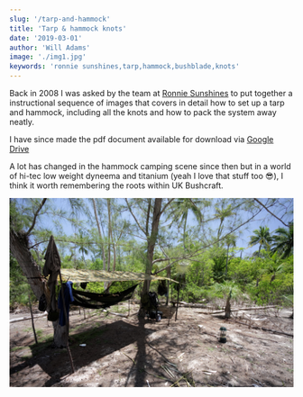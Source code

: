 ```yaml
---
slug: '/tarp-and-hammock'
title: 'Tarp & hammock knots'
date: '2019-03-01'
author: 'Will Adams'
image: './img1.jpg'
keywords: 'ronnie sunshines,tarp,hammock,bushblade,knots'
---
```


Back in 2008 I was asked by the team at [Ronnie Sunshines](https://www.ronniesunshines.com/) to put together a instructional sequence of images that covers in detail how to set up a tarp and hammock, including all the knots and how to pack the system away neatly.

I have since made the pdf document available for download via [Google Drive](https://drive.google.com/file/d/0B5udwj7e9PdaRmN6Y1p2OWxtUm8/view?usp=sharing)

A lot has changed in the hammock camping scene since then but in a world of hi-tec low weight dyneema and titanium (yeah I love that stuff too 😎), I think it worth remembering the roots within UK Bushcraft.

![Bahamas Tarp & Hammock](img1.jpg 'Tarp and Hammocks - Bahamas 2009')
